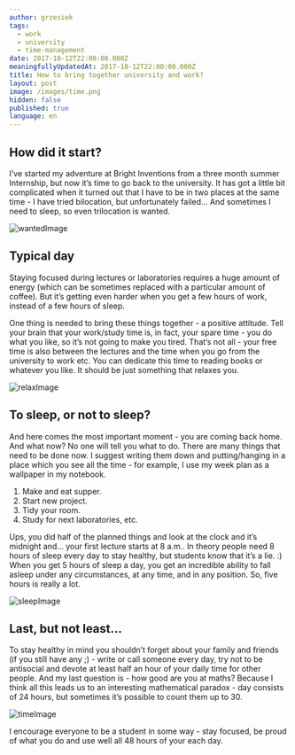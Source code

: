 ```yaml
---
author: grzesiek
tags:
  - work
  - university
  - time-management
date: 2017-10-12T22:00:00.000Z
meaningfullyUpdatedAt: 2017-10-12T22:00:00.000Z
title: How to bring together university and work?
layout: post
image: /images/time.png
hidden: false
published: true
language: en
---
```


## How did it start?

I’ve started my adventure at Bright Inventions from a three month summer Internship, but now it’s time to go back to the university. It has got a little bit complicated when it turned out that I have to be in two places at the same time - I have tried bilocation, but unfortunately failed… And sometimes I need to sleep, so even trilocation is wanted.


![wantedImage](../../static/images/how-to-bring-together-university-and-work/wanted.jpg "")

## Typical day

Staying focused during lectures or laboratories requires a huge amount of energy (which can be sometimes replaced with a particular amount of coffee). But it’s getting even harder when you get a few hours of work, instead of a few hours of sleep.

One thing is needed to bring these things together - a positive attitude. Tell your brain that your work/study time is, in fact,  your spare time - you do what you like, so it’s not going to make you tired. That’s not all - your free time is also between the lectures and the time when you go from the university to work etc. You can dedicate this time to reading books or whatever you like. It should be just something that relaxes you. 

![relaxImage](../../static/images/how-to-bring-together-university-and-work/relax.jpg "")

## To sleep, or not to sleep?

And here comes the most important moment - you are coming back home. And what now? No one will tell you what to do. There are many things that need to be done now. I suggest writing them down and putting/hanging in a place which you see all the time - for example, I use my week plan as a wallpaper in my notebook.

1. Make and eat supper.
2. Start new project.
3. Tidy your room.
4. Study for next laboratories, etc.

Ups, you did half of the planned things and look at the clock and it’s midnight and... your first lecture starts at 8 a.m.. In theory people need 8 hours of sleep every day to stay healthy, but students know that it’s a lie. :)  When you get 5 hours of sleep a day, you get an incredible ability to fall asleep under any circumstances, at any time, and in any position. So, five hours is really a lot. 

![sleepImage](../../static/images/how-to-bring-together-university-and-work/sleep.jpg "")

## Last, but not least...

To stay healthy in mind you shouldn’t forget about your family and friends (if you still have any ;) - write or call someone every day, try not to be antisocial and devote at least half an hour of your daily time for other people. 
And my last question is - how good are you at maths? Because I think all this leads us to an interesting mathematical paradox - day consists of 24 hours, but sometimes it’s possible to count them up to 30.


![timeImage](../../static/images/how-to-bring-together-university-and-work/time.jpg "")


I encourage everyone to be a student in some way - stay focused, be proud of what you do and use well all 48 hours of your each day. 
